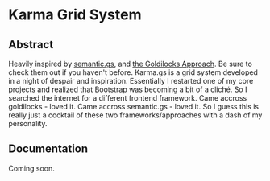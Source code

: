# Karma Grid System

## Abstract

Heavily inspired by [semantic.gs](http://semantic.gs/), and [the Goldilocks Approach](http://goldilocksapproach.com/). Be sure to check them out if you haven't before. Karma.gs is a grid system developed in a night of despair and inspiration. Essentially I restarted one of my core projects and realized that Bootstrap was becoming a bit of a cliché. So I searched the internet for a different frontend framework. Came accross goldilocks - loved it. Came accross semantic.gs - loved it. So I guess this is really just a cocktail of these two frameworks/approaches with a dash of my personality.

## Documentation

Coming soon.
